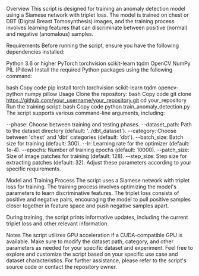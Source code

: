 Overview
This script is designed for training an anomaly detection model using a Siamese network with triplet loss. The model is trained on chest or DBT (Digital Breast Tomosynthesis) images, and the training process involves learning features that can discriminate between positive (normal) and negative (anomalous) samples.

Requirements
Before running the script, ensure you have the following dependencies installed:

Python 3.6 or higher
PyTorch
torchvision
scikit-learn
tqdm
OpenCV
NumPy
PIL (Pillow)
Install the required Python packages using the following command:

bash
Copy code
pip install torch torchvision scikit-learn tqdm opencv-python numpy pillow
Usage
Clone the repository:
bash
Copy code
git clone https://github.com/your_username/your_repository.git
cd your_repository
Run the training script:
bash
Copy code
python train_anomaly_detection.py
The script supports various command-line arguments, including:

--phase: Choose between training and testing phases.
--dataset_path: Path to the dataset directory (default: '../dbt_dataset').
--category: Choose between 'chest' and 'dbt' categories (default: 'dbt').
--batch_size: Batch size for training (default: 300).
--lr: Learning rate for the optimizer (default: 1e-4).
--epochs: Number of training epochs (default: 10000).
--patch_size: Size of image patches for training (default: 128).
--step_size: Step size for extracting patches (default: 32).
Adjust these parameters according to your specific requirements.

Model and Training Process
The script uses a Siamese network with triplet loss for training. The training process involves optimizing the model's parameters to learn discriminative features. The triplet loss consists of positive and negative pairs, encouraging the model to pull positive samples closer together in feature space and push negative samples apart.

During training, the script prints informative updates, including the current triplet loss and other relevant information.

Notes
The script utilizes GPU acceleration if a CUDA-compatible GPU is available.
Make sure to modify the dataset path, category, and other parameters as needed for your specific dataset and experiment.
Feel free to explore and customize the script based on your specific use case and dataset characteristics. For further assistance, please refer to the script's source code or contact the repository owner.
